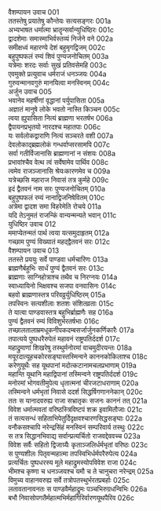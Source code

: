 वैशम्पायन उवाच	001  
ततस्तेषु प्रयातेषु कौन्तेयः सत्यसङ्गरः	001a  
अभ्यभाषत धर्मात्मा भ्रातॄन्सर्वान्युधिष्ठिरः	001c  
द्वादशेमाः समास्माभिर्वस्तव्यं निर्जने वने	002a  
समीक्षध्वं महारण्ये देशं बहुमृगद्विजम्	002c  
बहुपुष्पफलं रम्यं शिवं पुण्यजनोचितम्	003a  
यत्रेमाः शरदः सर्वाः सुखं प्रतिवसेमहि	003c  
एवमुक्ते प्रत्युवाच धर्मराजं धनञ्जयः	004a  
गुरुवन्मानवगुरुं मानयित्वा मनस्विनम्	004c  
अर्जुन उवाच	005  
भवानेव महर्षीणां वृद्धानां पर्युपासिता	005a  
अज्ञातं मानुषे लोके भवतो नास्ति किञ्चन	005c  
त्वया ह्युपासिता नित्यं ब्राह्मणा भरतर्षभ	006a  
द्वैपायनप्रभृतयो नारदश्च महातपाः	006c  
यः सर्वलोकद्वाराणि नित्यं सञ्चरते वशी	007a  
देवलोकाद्ब्रह्मलोकं गन्धर्वाप्सरसामपि	007c  
सर्वा गतीर्विजानासि ब्राह्मणानां न संशयः	008a  
प्रभावांश्चैव वेत्थ त्वं सर्वेषामेव पार्थिव	008c  
त्वमेव राजञ्जानासि श्रेयःकारणमेव च	009a  
यत्रेच्छसि महाराज निवासं तत्र कुर्महे	009c  
इदं द्वैतवनं नाम सरः पुण्यजनोचितम्	010a  
बहुपुष्पफलं रम्यं नानाद्विजनिषेवितम्	010c  
अत्रेमा द्वादश समा विहरेमेति रोचये	011a  
यदि तेऽनुमतं राजन्किं वान्यन्मन्यते भवान्	011c  
युधिष्ठिर उवाच	012  
ममाप्येतन्मतं पार्थ त्वया यत्समुदाहृतम्	012a  
गच्छाम पुण्यं विख्यातं महद्द्वैतवनं सरः	012c  
वैशम्पायन उवाच	013  
ततस्ते प्रययुः सर्वे पाण्डवा धर्मचारिणः	013a  
ब्राह्मणैर्बहुभिः सार्धं पुण्यं द्वैतवनं सरः	013c  
ब्राह्मणाः साग्निहोत्राश्च तथैव च निरग्नयः	014a  
स्वाध्यायिनो भिक्षवश्च सजपा वनवासिनः	014c  
बहवो ब्राह्मणास्तत्र परिवव्रुर्युधिष्ठिरम्	015a  
तपस्विनः सत्यशीलाः शतशः संशितव्रताः	015c  
ते यात्वा पाण्डवास्तत्र बहुभिर्ब्राह्मणैः सह	016a  
पुण्यं द्वैतवनं रम्यं विविशुर्भरतर्षभाः	016c  
तच्छालतालाम्रमधूकनीपकदम्बसर्जार्जुनकर्णिकारैः	017a  
तपात्यये पुष्पधरैरुपेतं महावनं राष्ट्रपतिर्ददर्श	017c  
महाद्रुमाणां शिखरेषु तस्थुर्मनोरमां वाचमुदीरयन्तः	018a  
मयूरदात्यूहचकोरसङ्घास्तस्मिन्वने काननकोकिलाश्च	018c  
करेणुयूथैः सह यूथपानां मदोत्कटानामचलप्रभाणाम्	019a  
महान्ति यूथानि महाद्विपानां तस्मिन्वने राष्ट्रपतिर्ददर्श	019c  
मनोरमां भोगवतीमुपेत्य धृतात्मनां चीरजटाधराणाम्	020a  
तस्मिन्वने धर्मभृतां निवासे ददर्श सिद्धर्षिगणाननेकान्	020c  
ततः स यानादवरुह्य राजा सभ्रातृकः सजनः काननं तत्	021a  
विवेश धर्मात्मवतां वरिष्ठस्त्रिविष्टपं शक्र इवामितौजाः	021c  
तं सत्यसन्धं सहिताभिपेतुर्दिदृक्षवश्चारणसिद्धसङ्घाः	022a  
वनौकसश्चापि नरेन्द्रसिंहं मनस्विनं सम्परिवार्य तस्थुः	022c  
स तत्र सिद्धानभिवाद्य सर्वान्प्रत्यर्चितो राजवद्देववच्च	023a  
विवेश सर्वैः सहितो द्विजाग्र्यैः कृताञ्जलिर्धर्मभृतां वरिष्ठः	023c  
स पुण्यशीलः पितृवन्महात्मा तपस्विभिर्धर्मपरैरुपेत्य	024a  
प्रत्यर्चितः पुष्पधरस्य मूले महाद्रुमस्योपविवेश राजा	024c  
भीमश्च कृष्णा च धनञ्जयश्च यमौ च ते चानुचरा नरेन्द्रम्	025a  
विमुच्य वाहानवरुह्य सर्वे तत्रोपतस्थुर्भरतप्रबर्हाः	025c  
लतावतानावनतः स पाण्डवैर्महाद्रुमः पञ्चभिरुग्रधन्विभिः	026a  
बभौ निवासोपगतैर्महात्मभिर्महागिरिर्वारणयूथपैरिव	026c  
